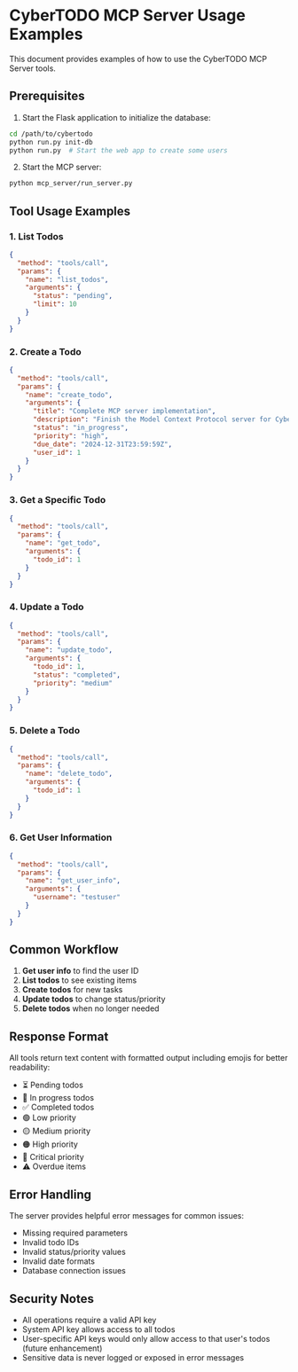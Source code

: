 # CyberTODO MCP Server Usage Examples

This document provides examples of how to use the CyberTODO MCP Server tools.

## Prerequisites

1. Start the Flask application to initialize the database:
```bash
cd /path/to/cybertodo
python run.py init-db
python run.py  # Start the web app to create some users
```

2. Start the MCP server:
```bash
python mcp_server/run_server.py
```

## Tool Usage Examples

### 1. List Todos

```json
{
  "method": "tools/call",
  "params": {
    "name": "list_todos",
    "arguments": {
      "status": "pending",
      "limit": 10
    }
  }
}
```

### 2. Create a Todo

```json
{
  "method": "tools/call", 
  "params": {
    "name": "create_todo",
    "arguments": {
      "title": "Complete MCP server implementation",
      "description": "Finish the Model Context Protocol server for CyberTODO",
      "status": "in_progress",
      "priority": "high",
      "due_date": "2024-12-31T23:59:59Z",
      "user_id": 1
    }
  }
}
```

### 3. Get a Specific Todo

```json
{
  "method": "tools/call",
  "params": {
    "name": "get_todo", 
    "arguments": {
      "todo_id": 1
    }
  }
}
```

### 4. Update a Todo

```json
{
  "method": "tools/call",
  "params": {
    "name": "update_todo",
    "arguments": {
      "todo_id": 1,
      "status": "completed",
      "priority": "medium"
    }
  }
}
```

### 5. Delete a Todo

```json
{
  "method": "tools/call",
  "params": {
    "name": "delete_todo",
    "arguments": {
      "todo_id": 1
    }
  }
}
```

### 6. Get User Information

```json
{
  "method": "tools/call",
  "params": {
    "name": "get_user_info",
    "arguments": {
      "username": "testuser"
    }
  }
}
```

## Common Workflow

1. **Get user info** to find the user ID
2. **List todos** to see existing items
3. **Create todos** for new tasks
4. **Update todos** to change status/priority
5. **Delete todos** when no longer needed

## Response Format

All tools return text content with formatted output including emojis for better readability:

- ⏳ Pending todos
- 🔄 In progress todos  
- ✅ Completed todos
- 🟢 Low priority
- 🟡 Medium priority
- 🟠 High priority
- 🔴 Critical priority
- ⚠️ Overdue items

## Error Handling

The server provides helpful error messages for common issues:

- Missing required parameters
- Invalid todo IDs
- Invalid status/priority values
- Invalid date formats
- Database connection issues

## Security Notes

- All operations require a valid API key
- System API key allows access to all todos
- User-specific API keys would only allow access to that user's todos (future enhancement)
- Sensitive data is never logged or exposed in error messages